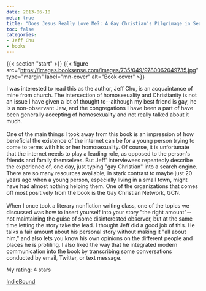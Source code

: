 ```yaml
---
date: 2013-06-10
meta: true
title: "Does Jesus Really Love Me?: A Gay Christian's Pilgrimage in Search of God in America"
toc: false
categories:
- Jeff Chu
- books
---
```


{{< section "start" >}}
{{< figure src="https://images.booksense.com/images/735/049/9780062049735.jpg" type="margin" label="mn-cover" alt="Book cover" >}}

I was interested to read this as the author, Jeff Chu, is an acquaintance of mine from church. The intersection of homosexuality and Christianity is not an issue I have given a lot of thought to--although my best friend is gay, he is a non-observant Jew, and the congregations I have been a part of have been generally accepting of homosexuality and not really talked about it much. <br /><br />One of the main things I took away from this book is an impression of how beneficial the existence of the internet can be for a young person trying to come to terms with his or her homosexuality. Of course, it is unfortunate that the internet needs to play a leading role, as opposed to the person's friends and family themselves. But Jeff' interviewees repeatedly describe the experience of, one day, just typing "gay Christian" into a search engine. There are so many resources available, in stark contrast to maybe just 20 years ago when a young person, especially living in a small town, might have had almost nothing helping them. One of the organizations that comes off most positively from the book is the Gay Christian Network, GCN.<br /><br />When I once took a literary nonfiction writing class, one of the topics we discussed was how to insert yourself into your story "the right amount"--not maintaining the guise of some disinterested observer, but at the same time letting the story take the lead. I thought Jeff did a good job of this. He talks a fair amount about his personal story without making it "all about him," and also lets you know his own opinions on the different people and places he is profiling. I also liked the way that he integrated modern communication into the book by transcribing some conversations conducted by email, Twitter, or text message.

My rating: 4 stars  

[IndieBound](https://www.indiebound.org/book/9780062049735)
